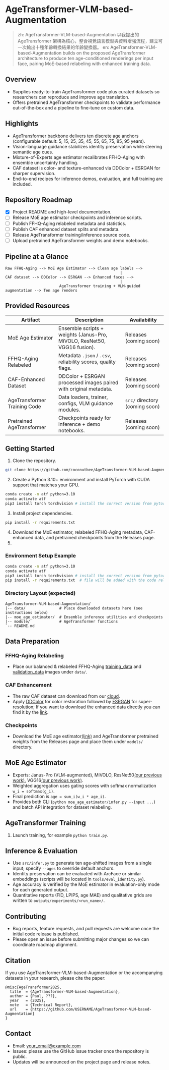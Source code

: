 ﻿# AgeTransformer-VLM-based-Augmentation

> zh: AgeTransformer-VLM-based-Augmentation 以我提出的 AgeTransformer 架構為核心，整合視覺語言模型與資料增強流程，建立可一次輸出十種年齡轉換結果的年齡變換器。
> en: AgeTransformer-VLM-based-Augmentation builds on the proposed AgeTransformer architecture to produce ten age-conditioned renderings per input face, pairing MoE-based relabeling with enhanced training data.

## Overview
- Supplies ready-to-train AgeTransformer code plus curated datasets so researchers can reproduce and improve age translation.
- Offers pretrained AgeTransformer checkpoints to validate performance out-of-the-box and a pipeline to fine-tune on custom data.

## Highlights
- AgeTransformer backbone delivers ten discrete age anchors (configurable default: 5, 15, 25, 35, 45, 55, 65, 75, 85, 95 years).
- Vision-language guidance stabilizes identity preservation while steering semantic age cues.
- Mixture-of-Experts age estimator recalibrates FFHQ-Aging with ensemble uncertainty handling.
- CAF dataset is color- and texture-enhanced via DDColor + ESRGAN for sharper supervision.
- End-to-end recipes for inference demos, evaluation, and full training are included.

## Repository Roadmap
- [x] Project README and high-level documentation.
- [ ] Release MoE age estimator checkpoints and inference scripts.
- [ ] Publish FFHQ-Aging relabeled metadata and statistics.
- [ ] Publish CAF enhanced dataset splits and metadata.
- [ ] Release AgeTransformer training/inference source code.
- [ ] Upload pretrained AgeTransformer weights and demo notebooks.

## Pipeline at a Glance
```
Raw FFHQ-Aging --> MoE Age Estimator --> Clean age labels -->
                                                   |
CAF dataset --> DDColor --> ESRGAN --> Enhanced faces -->
                                                   |
                        AgeTransformer training + VLM-guided augmentation --> Ten age renders
```

## Provided Resources
| Artifact | Description | Availability |
| --- | --- | --- |
| MoE Age Estimator | Ensemble scripts + weights (Janus-Pro, MiVOLO, ResNet50, VGG16 fusion). | Releases (coming soon) |
| FFHQ-Aging Relabeled | Metadata `.json` / `.csv`, reliability scores, quality flags. | Releases (coming soon) |
| CAF-Enhanced Dataset | DDColor + ESRGAN processed images paired with original metadata. | Releases (coming soon) |
| AgeTransformer Training Code | Data loaders, trainer, configs, VLM guidance modules. | `src/` directory (coming soon) |
| Pretrained AgeTransformer | Checkpoints ready for inference + demo notebooks. | Releases (coming soon) |

## Getting Started
1. Clone the repository.
```bash
git clone https://github.com/coconutbee/AgeTransformer-VLM-based-Augmentation.git
```
2. Create a Python 3.10+ environment and install PyTorch with CUDA support that matches your GPU.
```bash
conda create -n atf python=3.10
conda activate atf
pip3 install torch torchvision # install the correct version from pytorch.org
```
3. Install project dependencies.
```bash
pip install -r requirements.txt
```
4. Download the MoE estimator, relabeled FFHQ-Aging metadata, CAF-enhanced data, and pretrained checkpoints from the Releases page.
5. 
### Environment Setup Example
```bash
conda create -n atf python=3.10
conda activate atf
pip3 install torch torchvision # install the correct version from pytorch.org
pip install -r requirements.txt  # file will be added with the code release
```

### Directory Layout (expected)
```
AgeTransformer-VLM-based-Augmentation/
|-- data/               # Place downloaded datasets here (see instructions below)
|-- moe_age_estimator/  # Ensemble inference utilities and checkpoints
|-- module/             # AgeTransformer functions
`-- README.md
```

## Data Preparation
### FFHQ-Aging Relabeling
- Place our balanced & relabeled FFHQ-Aging [training_data](https://mega.nz/folder/SUM1GADC#4APMLfB6qQFPbDbK4kXgCw) and [validation_data](https://mega.nz/folder/2I8kUJID#oyv5ckiiJV3knq_ktZqIPg) images under `data/`.

### CAF Enhancement
- The raw CAF dataset can download from our [cloud](http://www.vision.caltech.edu/datasets/caf/).
- Apply [DDColor](https://github.com/piddnad/DDColor.git) for color restoration followed by [ESRGAN](https://github.com/TencentARC/GFPGAN.git) for super-resolution; If you want to download the enhanced data directly you can find it by the [link](http://www.vision.caltech.edu/datasets/caf/).

### Checkpoints
- Download the MoE age estimator[(link)](https://mega.nz/file/2U8lxRKJ#Z2KczVkP72AnvNawfK8tAGeNZknqrack3VGjbZZC6zM) and AgeTransformer pretrained weights from the Releases page and place them under `models/` directory.

## MoE Age Estimator
- Experts: Janus-Pro (VLM-augmented), MiVOLO, ResNet50[(our previous work)](https://link.springer.com/chapter/10.1007/978-3-030-89131-2_27), VGG16[(our previous work)](https://www.ecva.net/papers/eccv_2022/papers_ECCV/papers/136720573.pdf).
- Weighted aggregation uses gating scores with softmax normalization `w_i = softmax(g_i)`.
- Final prediction is `age = sum_i(w_i * age_i)`.
- Provides both CLI (`python moe_age_estimator/infer.py --input ...`) and batch API integration for dataset relabeling.

## AgeTransformer Training
1. Launch training, for example `python train.py`.

## Inference & Evaluation
- Use `src/infer.py` to generate ten age-shifted images from a single input; specify `--ages` to override default anchors.
- Identity preservation can be evaluated with ArcFace or similar embeddings (scripts will be located in `tools/eval_identity.py`).
- Age accuracy is verified by the MoE estimator in evaluation-only mode for each generated output.
- Quantitative reports (FID, LPIPS, age MAE) and qualitative grids are written to `outputs/experiments/<run_name>/`.

## Contributing
- Bug reports, feature requests, and pull requests are welcome once the initial code release is published.
- Please open an issue before submitting major changes so we can coordinate roadmap alignment.

## Citation
If you use AgeTransformer-VLM-based-Augmentation or the accompanying datasets in your research, please cite the paper:
```
@misc{AgeTransformer2025,
  title  = {AgeTransformer-VLM-based-Augmentation},
  author = {Paul, ???},
  year   = {2025},
  note   = {Technical Report},
  url    = {https://github.com/USERNAME/AgeTransformer-VLM-based-Augmentation}
}
```

## Contact
- Email: <your_email@example.com>
- Issues: please use the GitHub issue tracker once the repository is public.
- Updates will be announced on the project page and release notes.
